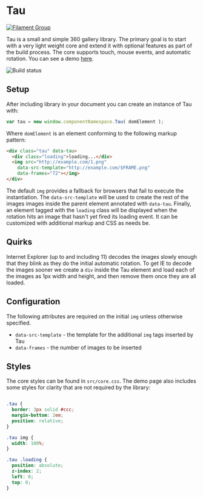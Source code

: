 # Tau

[![Filament Group](http://filamentgroup.com/images/fg-logo-positive-sm-crop.png) ](http://www.filamentgroup.com/)

Tau is a small and simple 360 gallery library. The primary goal is to start with a very light weight core and extend it with optional features as part of the build process. The core supports touch, mouse events, and automatic rotation. You can see a demo [here](https://filamentgroup.github.io/tau/demo).

![Build status](https://api.travis-ci.org/filamentgroup/tau.svg)

## Setup

After including library in your document you can create an instance of Tau with:

```javascript
var tau = new window.componentNamespace.Tau( domElement );
```

Where `domElement` is an element conforming to the following markup pattern:

```html
<div class="tau" data-tau>
  <div class="loading">loading...</div>
  <img src="http://example.com/1.png"
    data-src-template="http://example.com/$FRAME.png"
    data-frames="72"></img>
</div>
```

The default `img` provides a fallback for browsers that fail to execute the instantiation. The `data-src-template` will be used to create the rest of the images images inside the parent element annotated with `data-tau`. Finally, an element tagged with the `loading` class will be displayed when the rotation hits an image that hasn't yet fired its loading event. It can be customized with additional markup and CSS as needs be.

## Quirks

Internet Explorer (up to and including 11) decodes the images slowly enough that they blink as they do the initial automatic rotation. To get IE to decode the images sooner we create a `div` inside the Tau element and load each of the images as 1px width and height, and then remove them once they are all loaded.

## Configuration

The following attributes are required on the initial `img` unless otherwise specified.

* `data-src-template` - the template for the additional `img` tags inserted by Tau
* `data-frames` - the number of images to be inserted

## Styles

The core styles can be found in `src/core.css`. The demo page also includes some styles for clarity that are not required by the library:

```css

.tau {
  border: 3px solid #ccc;
  margin-bottom: 2em;
  position: relative;
}

.tau img {
  width: 100%;
}

.tau .loading {
  position: absolute;
  z-index: 2;
  left: 0;
  top: 0;
}
```
